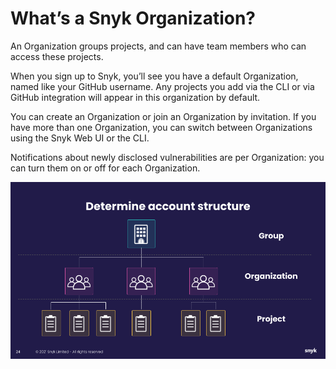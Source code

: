 # What’s a Snyk Organization?

An Organization groups projects, and can have team members who can access these projects.

When you sign up to Snyk, you’ll see you have a default Organization, named like your GitHub username. Any projects you add via the CLI or via GitHub integration will appear in this organization by default.

You can create an Organization or join an Organization by invitation. If you have more than one Organization, you can switch between Organizations using the Snyk Web UI or the CLI.

Notifications about newly disclosed vulnerabilities are per Organization: you can turn them on or off for each Organization.

![](<../../../.gitbook/assets/Group Onboarding Session v2.0.png>)
